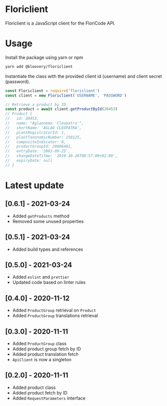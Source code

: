 # Floriclient

Floriclient is a JavaScript client for the FloriCode API.

Usage
=====

Install the package using yarn or npm
```bash
yarn add @bloovery/floriclient
```
Instantiate the class with the provided client id (username) and client secret (password).
```javascript
const Floriclient = require('floriclient')
const client = new Floriclient('USERNAME', 'PASSWORD')

// Retrieve a product by ID
const product = await client.getProductById(20453)
// Product {
//   id: 20453,
//   name: "Aglaonema 'Cleopatra'",
//   shortName: 'AGLAO CLEOPATRA',
//   plantRegistratorId: 1,
//   plantTaxonomicNumber: 150125,
//   compositeIndicator: 0,
//   productGroupId: 20606401,
//   entryDate: '2002-09-25',
//   changeDateTitme: '2010-10-26T08:57:00+02:00',
//   expiryDate: null
// }
```

Latest update
=============

## [0.6.1] - 2021-03-24
- Added `getProducts` method
- Removed some unused properties

## [0.5.1] - 2021-03-24
- Added build types and references

## [0.5.0] - 2021-03-24
- Added `eslint` and `prettier`
- Updated code based on linter rules

## [0.4.0] - 2020-11-12
- Added `ProductGroup` retrieval on `Product`
- Added `ProductGroup` translations retrieval

## [0.3.0] - 2020-11-11
- Added `ProductGroup` class
- Added product group fetch by ID
- Added product translation fetch
- `ApiClient` is now a singleton

## [0.2.0] - 2020-11-11
- Added product class
- Added product fetch by ID
- Added `RequestParameters` interface